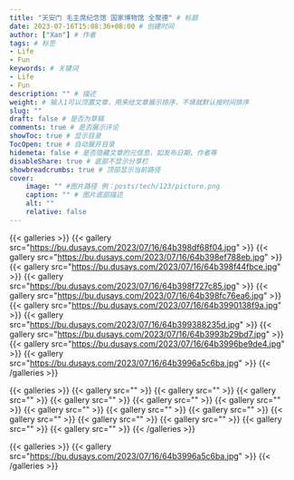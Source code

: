 ```yaml
---
title: "天安门 毛主席纪念馆 国家博物馆 全聚德" # 标题
date: 2023-07-16T15:08:36+08:00 # 创建时间
author: ["Xan"] # 作者
tags: # 标签
- Life 
- Fun 
keywords: # 关键词
- Life 
- Fun 
description: "" # 描述
weight: # 输入1可以顶置文章，用来给文章展示排序，不填就默认按时间排序
slug: ""
draft: false # 是否为草稿
comments: true # 是否展示评论
showToc: true # 显示目录
TocOpen: true # 自动展开目录
hidemeta: false # 是否隐藏文章的元信息，如发布日期、作者等
disableShare: true # 底部不显示分享栏
showbreadcrumbs: true # 顶部显示当前路径
cover:
    image: "" #图片路径 例：posts/tech/123/picture.png
    caption: "" # 图片底部描述
    alt: ""
    relative: false
---
```


{{< galleries >}}
{{< gallery src="https://bu.dusays.com/2023/07/16/64b398df68f04.jpg" >}}
{{< gallery src="https://bu.dusays.com/2023/07/16/64b398ef788eb.jpg" >}}
{{< gallery src="https://bu.dusays.com/2023/07/16/64b398f44fbce.jpg" >}}
{{< gallery src="https://bu.dusays.com/2023/07/16/64b398f727c85.jpg" >}}
{{< gallery src="https://bu.dusays.com/2023/07/16/64b398fc76ea6.jpg" >}}
{{< gallery src="https://bu.dusays.com/2023/07/16/64b3990138f9a.jpg" >}}
{{< gallery src="https://bu.dusays.com/2023/07/16/64b399388235d.jpg" >}}
{{< gallery src="https://bu.dusays.com/2023/07/16/64b3993b29bd7.jpg" >}}
{{< gallery src="https://bu.dusays.com/2023/07/16/64b3996be9de4.jpg" >}}
{{< gallery src="https://bu.dusays.com/2023/07/16/64b3996a5c6ba.jpg" >}}
{{< /galleries >}}

{{< galleries >}}
{{< gallery src="" >}}
{{< gallery src="" >}}
{{< gallery src="" >}}
{{< gallery src="" >}}
{{< gallery src="" >}}
{{< gallery src="" >}}
{{< gallery src="" >}}
{{< gallery src="" >}}
{{< gallery src="" >}}
{{< gallery src="" >}}
{{< gallery src="" >}}
{{< gallery src="" >}}
{{< gallery src="" >}}
{{< gallery src="" >}}
{{< /galleries >}}

{{< galleries >}}
{{< gallery src="https://bu.dusays.com/2023/07/16/64b3996a5c6ba.jpg" >}}
{{< /galleries >}}
